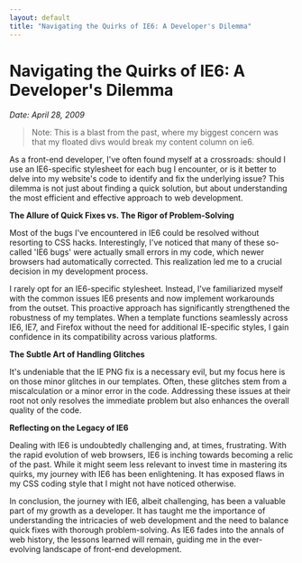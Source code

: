 ```yaml
---
layout: default
title: "Navigating the Quirks of IE6: A Developer's Dilemma"
---
```


# Navigating the Quirks of IE6: A Developer's Dilemma
*Date: April 28, 2009*

> Note: This is a blast from the past, where my biggest concern was that my floated divs would break my content column on ie6.

As a front-end developer, I've often found myself at a crossroads: should I use an IE6-specific stylesheet for each bug I encounter, or is it better to delve into my website's code to identify and fix the underlying issue? This dilemma is not just about finding a quick solution, but about understanding the most efficient and effective approach to web development.

**The Allure of Quick Fixes vs. The Rigor of Problem-Solving**

Most of the bugs I've encountered in IE6 could be resolved without resorting to CSS hacks. Interestingly, I've noticed that many of these so-called 'IE6 bugs' were actually small errors in my code, which newer browsers had automatically corrected. This realization led me to a crucial decision in my development process.

I rarely opt for an IE6-specific stylesheet. Instead, I've familiarized myself with the common issues IE6 presents and now implement workarounds from the outset. This proactive approach has significantly strengthened the robustness of my templates. When a template functions seamlessly across IE6, IE7, and Firefox without the need for additional IE-specific styles, I gain confidence in its compatibility across various platforms.

**The Subtle Art of Handling Glitches**

It's undeniable that the IE PNG fix is a necessary evil, but my focus here is on those minor glitches in our templates. Often, these glitches stem from a miscalculation or a minor error in the code. Addressing these issues at their root not only resolves the immediate problem but also enhances the overall quality of the code.

**Reflecting on the Legacy of IE6**

Dealing with IE6 is undoubtedly challenging and, at times, frustrating. With the rapid evolution of web browsers, IE6 is inching towards becoming a relic of the past. While it might seem less relevant to invest time in mastering its quirks, my journey with IE6 has been enlightening. It has exposed flaws in my CSS coding style that I might not have noticed otherwise.

In conclusion, the journey with IE6, albeit challenging, has been a valuable part of my growth as a developer. It has taught me the importance of understanding the intricacies of web development and the need to balance quick fixes with thorough problem-solving. As IE6 fades into the annals of web history, the lessons learned will remain, guiding me in the ever-evolving landscape of front-end development.
